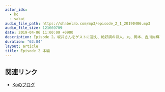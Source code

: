 ```yaml
---
actor_ids:
  - ko
  - sakai
audio_file_path: https://shabelab.com/mp3/episode_2_1_20190406.mp3
audio_file_size: 121669709
date: 2019-04-06 11:00:00 +0900
description: Episode 2。坂井さんをゲストに迎え、絶好調の巨人、丸、岡本、吉川尚輝、炭谷について話しました。
duration: "62:04"
layout: article
title: Episode 2 本編
---
```


## 関連リンク

- [Koのブログ](https://kouohhashi.qrunch.io/)
